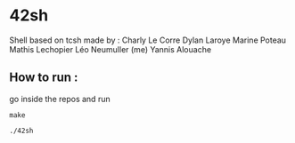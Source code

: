 # 42sh
Shell based on tcsh made by :
Charly Le Corre
Dylan Laroye
Marine Poteau
Mathis Lechopier
Léo Neumuller (me)
Yannis Alouache

## How to run :

go inside the repos and run

```make```

```./42sh```
